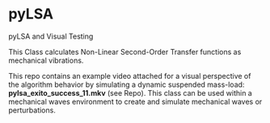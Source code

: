 # pyLSA
pyLSA and Visual Testing

This Class calculates Non-Linear Second-Order Transfer functions as mechanical vibrations. 

This repo contains an example video attached for a visual perspective of the algorithm behavior by simulating a dynamic suspended mass-load: **pylsa_exito_success_11.mkv** (see Repo).
This class can be used within a mechanical waves environment to create and simulate mechanical waves or perturbations.
